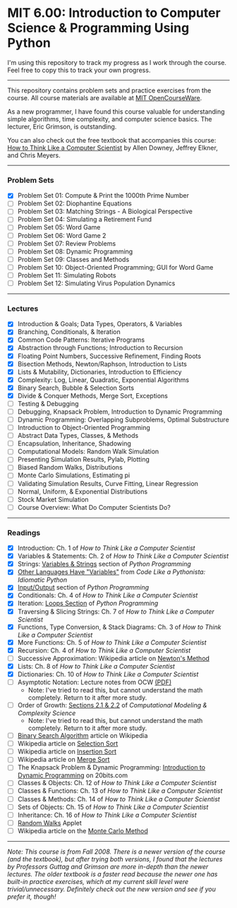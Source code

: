 # MIT 6.00: Introduction to Computer Science &amp; Programming Using Python

I'm using this repository to track my progress as I work through the course. Feel free to copy this to track your own progress.

----

This repository contains problem sets and practice exercises from the course. All course materials are available at [MIT OpenCourseWare](https://ocw.mit.edu/courses/electrical-engineering-and-computer-science/6-00-introduction-to-computer-science-and-programming-fall-2008/).

As a new programmer, I have found this course valuable for understanding simple algorithms, time complexity, and computer science basics. The lecturer, Eric Grimson, is outstanding.

You can also check out the free textbook that accompanies this course: [How to Think Like a Computer Scientist](http://www.greenteapress.com/thinkpython/thinkCSpy/html/index.html) by Allen Downey, Jeffrey Elkner, and Chris Meyers.

----

### Problem Sets

- [x] Problem Set 01: Compute & Print the 1000th Prime Number
- [ ] Problem Set 02: Diophantine Equations
- [ ] Problem Set 03: Matching Strings - A Biological Perspective
- [ ] Problem Set 04: Simulating a Retirement Fund
- [ ] Problem Set 05: Word Game
- [ ] Problem Set 06: Word Game 2
- [ ] Problem Set 07: Review Problems
- [ ] Problem Set 08: Dynamic Programming
- [ ] Problem Set 09: Classes and Methods
- [ ] Problem Set 10: Object-Oriented Programming; GUI for Word Game
- [ ] Problem Set 11: Simulating Robots
- [ ] Problem Set 12: Simulating Virus Population Dynamics

----

### Lectures
- [x] Introduction & Goals; Data Types, Operators, & Variables
- [x] Branching, Conditionals, & Iteration
- [x] Common Code Patterns: Iterative Programs
- [x] Abstraction through Functions; Introduction to Recursion
- [x] Floating Point Numbers, Successive Refinement, Finding Roots
- [x] Bisection Methods, Newton/Raphson, Introduction to Lists
- [x] Lists & Mutability, Dictionaries, Introduction to Efficiency
- [x] Complexity: Log, Linear, Quadratic, Exponential Algorithms
- [x] Binary Search, Bubble & Selection Sorts
- [x] Divide & Conquer Methods, Merge Sort, Exceptions
- [ ] Testing & Debugging
- [ ] Debugging, Knapsack Problem, Introduction to Dynamic Programming
- [ ] Dynamic Programming: Overlapping Subproblems, Optimal Substructure
- [ ] Introduction to Object-Oriented Programming
- [ ] Abstract Data Types, Classes, & Methods
- [ ] Encapsulation, Inheritance, Shadowing
- [ ] Computational Models: Random Walk Simulation
- [ ] Presenting Simulation Results, Pylab, Plotting
- [ ] Biased Random Walks, Distributions
- [ ] Monte Carlo Simulations, Estimating pi
- [ ] Validating Simulation Results, Curve Fitting, Linear Regression
- [ ] Normal, Uniform, & Exponential Distributions
- [ ] Stock Market Simulation
- [ ] Course Overview: What Do Computer Scientists Do?

---

### Readings
- [x] Introduction: Ch. 1 of *How to Think Like a Computer Scientist*
- [x] Variables & Statements: Ch. 2 of *How to Think Like a Computer Scientist*
- [x] Strings: [Variables & Strings](https://en.wikibooks.org/wiki/Python_Programming/Variables_and_Strings) section of *Python Programming*
- [x] [Other Languages Have "Variables"](http://python.net/~goodger/projects/pycon/2007/idiomatic/handout.html#other-languages-have-variables) from *Code Like a Pythonista: Idiomatic Python*
- [x] [Input/Output](https://en.wikibooks.org/wiki/Python_Programming/Input_and_Output) section of *Python Programming*
- [x] Conditionals: Ch. 4 of *How to Think Like a Computer Scientist*
- [x] Iteration: [Loops Section](https://en.wikibooks.org/wiki/Python_Programming/Loops) of *Python Programming*
- [x] Traversing & Slicing Strings: Ch. 7 of *How to Think Like a Computer Scientist*
- [x] Functions, Type Conversion, & Stack Diagrams: Ch. 3 of *How to Think Like a Computer Scientist*
- [x] More Functions: Ch. 5 of *How to Think Like a Computer Scientist*
- [x] Recursion: Ch. 4 of *How to Think Like a Computer Scientist*
- [ ] Successive Approximation: Wikipedia article on [Newton's Method](https://en.wikipedia.org/wiki/Newton%27s_method)
- [x] Lists: Ch. 8 of *How to Think Like a Computer Scientist*
- [x] Dictionaries: Ch. 10 of *How to Think Like a Computer Scientist*
- [ ] Asymptotic Notation: Lecture notes from OCW [(PDF)](https://ocw.mit.edu/courses/electrical-engineering-and-computer-science/6-00-introduction-to-computer-science-and-programming-fall-2008/readings/l11_sums2.pdf)
  * Note: I've tried to read this, but cannot understand the math completely. Return to it after more study.
- [ ] Order of Growth: [Sections 2.1 & 2.2](http://www.greenteapress.com/compmod/html/book003.html) of *Computational Modeling & Complexity Science*
  * Note: I've tried to read this, but cannot understand the math completely. Return to it after more study.
- [ ] [Binary Search Algorithm](https://en.wikipedia.org/wiki/Binary_search_algorithm#Implementations) article on Wikipedia
- [ ] Wikipedia article on [Selection Sort](https://en.wikipedia.org/wiki/Selection_sort)
- [ ] Wikipedia article on [Insertion Sort](https://en.wikipedia.org/wiki/Insertion_sort)
- [ ] Wikipedia article on [Merge Sort](https://en.wikipedia.org/wiki/Merge_sort)
- [ ] The Knapsack Problem & Dynamic Programming: [Introduction to Dynamic Programming](http://20bits.com/article/introduction-to-dynamic-programming) on 20bits.com
- [ ] Classes & Objects: Ch. 12 of *How to Think Like a Computer Scientist*
- [ ] Classes & Functions: Ch. 13 of *How to Think Like a Computer Scientist*
- [ ] Classes & Methods: Ch. 14 of *How to Think Like a Computer Scientist*
- [ ] Sets of Objects: Ch. 15 of *How to Think Like a Computer Scientist*
- [ ] Inheritance: Ch. 16 of *How to Think Like a Computer Scientist*
- [ ] [Random Walks](http://195.134.76.37/applets/AppletSailor/Appl_Sailor2.html) Applet
- [ ] Wikipedia article on the [Monte Carlo Method](https://en.wikipedia.org/wiki/Monte_Carlo_method)

---

*Note: This course is from Fall 2008. There is a newer version of the course (and the textbook), but after trying both versions, I found that the lectures by Professors Guttag and Grimson are more in-depth than the newer lectures. The older textbook is a faster read because the newer one has built-in practice exercises, which at my current skill level were trivial/unnecessary. Definitely check out the new version and see if you prefer it, though!*
